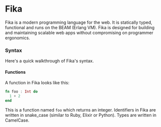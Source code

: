 # Fika

Fika is a modern programming language for the web.
It is statically typed, functional and runs on the BEAM (Erlang VM).
Fika is designed for building and maintaining scalable web apps without
compromising on programmer ergonomics.

### Syntax

Here's a quick walkthrough of Fika's syntax.

#### Functions

A function in Fika looks like this:

```elixir
fn foo : Int do
  1 + 2
end
```

This is a function named `foo` which returns an integer.
Identifiers in Fika are written in snake_case (similar to Ruby, Elixir or Python).
Types are written in CamelCase.
